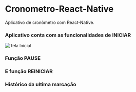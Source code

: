 # Cronometro-React-Native
Aplicativo de cronômetro com React-Native.


### Aplicativo conta com as funcionalidades de INICIAR

![Tela Inicial]('https://i.ibb.co/ZxLnWw2/Tela-inicial.png')

### Função PAUSE


### E função REINICIAR


### Histórico da ultima marcação
